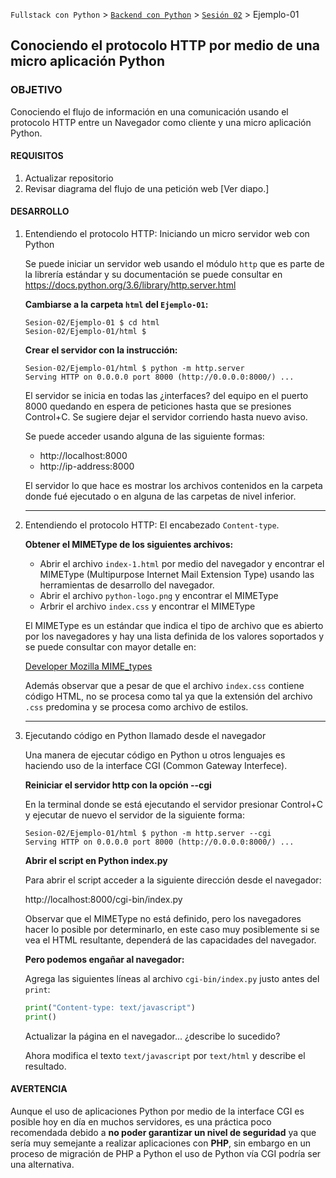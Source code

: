 `Fullstack con Python` > [`Backend con Python`](../../Readme.md) > [`Sesión 02`](../Readme.md) > Ejemplo-01
## Conociendo el protocolo HTTP por medio de una micro aplicación Python

### OBJETIVO
Conociendo el flujo de información en una comunicación usando el protocolo HTTP entre un Navegador como cliente y una micro aplicación Python.

#### REQUISITOS
1. Actualizar repositorio
1. Revisar diagrama del flujo de una petición web [Ver diapo.]

#### DESARROLLO
1. Entendiendo el protocolo HTTP: Iniciando un micro servidor web con Python

   Se puede iniciar un servidor web usando el módulo `http` que es parte de la librería estándar y su documentación se puede consultar en https://docs.python.org/3.6/library/http.server.html

   __Cambiarse a la carpeta `html` del `Ejemplo-01`:__
   ```console
   Sesion-02/Ejemplo-01 $ cd html
   Sesion-02/Ejemplo-01/html $
   ```

   __Crear el servidor con la instrucción:__
   ```console
   Sesion-02/Ejemplo-01/html $ python -m http.server
   Serving HTTP on 0.0.0.0 port 8000 (http://0.0.0.0:8000/) ...
   ```
   El servidor se inicia en todas las ¿interfaces? del equipo en el puerto 8000 quedando en espera de peticiones hasta que se presiones Control+C. Se sugiere dejar el servidor corriendo hasta nuevo aviso.

   Se puede acceder usando alguna de las siguiente formas:
   - http://localhost:8000
   - http://ip-address:8000

   El servidor lo que hace es mostrar los archivos contenidos en la carpeta donde fué ejecutado o en alguna de las carpetas de nivel inferior.
   ***

1. Entendiendo el protocolo HTTP: El encabezado `Content-type`.

   __Obtener el MIMEType de los siguientes archivos:__
   - Abrir el archivo `index-1.html` por medio del navegador y encontrar el MIMEType (Multipurpose Internet Mail Extension Type) usando las herramientas de desarrollo del navegador.
   - Abrir el archivo `python-logo.png` y encontrar el MIMEType
   - Arbrir el archivo `index.css` y encontrar el MIMEType

   El MIMEType es un estándar que indica el tipo de archivo que es abierto por los navegadores y hay una lista definida de los valores soportados y se puede consultar con mayor detalle en:

   [Developer Mozilla MIME_types](https://developer.mozilla.org/en-US/docs/Web/HTTP/Basics_of_HTTP/MIME_types)

   Además observar que a pesar de que el archivo `index.css` contiene código HTML, no se procesa como tal ya que la extensión del archivo `.css` predomina y se procesa como archivo de estilos.
   ***

1. Ejecutando código en Python llamado desde el navegador

   Una manera de ejecutar código en Python u otros lenguajes es haciendo uso de la interface CGI (Common Gateway Interfece).

   __Reiniciar el servidor http con la opción --cgi__

   En la terminal donde se está ejecutando el servidor presionar Control+C y ejecutar de nuevo el servidor de la siguiente forma:

   ```console
   Sesion-02/Ejemplo-01/html $ python -m http.server --cgi
   Serving HTTP on 0.0.0.0 port 8000 (http://0.0.0.0:8000/) ...
   ```

   __Abrir el script en Python index.py__

   Para abrir el script acceder a la siguiente dirección desde el navegador:

   http://localhost:8000/cgi-bin/index.py

   Observar que el MIMEType no está definido, pero los navegadores hacer lo posible por determinarlo, en este caso muy posiblemente si se vea el HTML resultante, dependerá de las capacidades del navegador.

   __Pero podemos engañar al navegador:__

   Agrega las siguientes líneas al archivo `cgi-bin/index.py` justo antes del `print`:

   ```python
   print("Content-type: text/javascript")
   print()
   ```
   Actualizar la página en el navegador... ¿describe lo sucedido?

   Ahora modifica el texto `text/javascript` por `text/html` y describe el resultado.

#### AVERTENCIA
Aunque el uso de aplicaciones Python por medio de la interface CGI es posible hoy en día en muchos servidores, es una práctica poco recomendada debido a __no poder garantizar un nivel de seguridad__ ya que sería muy semejante a realizar aplicaciones con __PHP__, sin embargo en un proceso de migración de PHP a Python el uso de Python vía CGI podría ser una alternativa.
